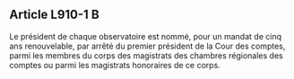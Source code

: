 Article L910-1 B
----
Le président de chaque observatoire est nommé, pour un mandat de cinq ans
renouvelable, par arrêté du premier président de la Cour des comptes, parmi les
membres du corps des magistrats des chambres régionales des comptes ou parmi les
magistrats honoraires de ce corps.
